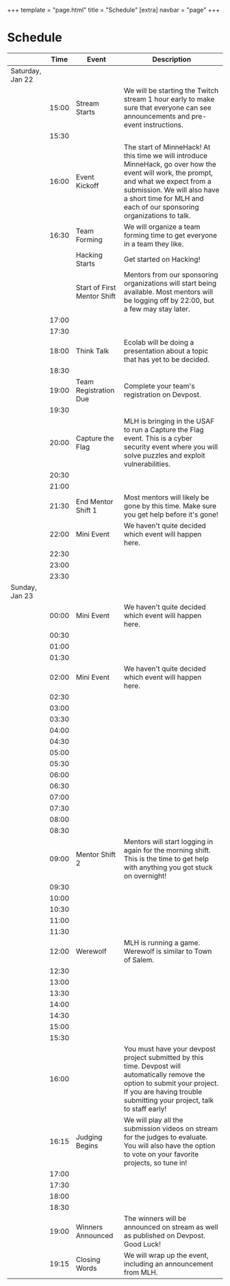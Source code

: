 +++
template = "page.html"
title = "Schedule"
[extra]
navbar = "page"
+++

# Schedule
|                  | Time  | Event                       | Description                                                                                                                                                                                                                                   |
|------------------|-------|-----------------------------|-----------------------------------------------------------------------------------------------------------------------------------------------------------------------------------------------------------------------------------------------|
| Saturday, Jan 22 |       |                             |                                                                                                                                                                                                                                               |
|                  | 15:00 | Stream Starts               | We will be starting the Twitch stream 1 hour early to make sure that everyone can see announcements and pre-event instructions.                                                                                                               |
|                  | 15:30 |                             |                                                                                                                                                                                                                                               |
|                  | 16:00 | Event Kickoff               | The start of MinneHack! At this time we will introduce MinneHack, go over how the event will work, the prompt, and what we expect from a submission. We will also have a short time for MLH and each of our sponsoring organizations to talk. |
|                  | 16:30 | Team Forming                | We will organize a team forming time to get everyone in a team they like.                                                                                                                                                                     |
|                  |       | Hacking Starts              | Get started on Hacking!                                                                                                                                                                                                                       |
|                  |       | Start of First Mentor Shift | Mentors from our sponsoring organizations will start being available. Most mentors will be logging off by 22:00, but a few may stay later.                                                                                                    |
|                  | 17:00 |                             |                                                                                                                                                                                                                                               |
|                  | 17:30 |                             |                                                                                                                                                                                                                                               |
|                  | 18:00 | Think Talk                  | Ecolab will be doing a presentation about a topic that has yet to be decided.                                                                                                                                                                 |
|                  | 18:30 |                             |                                                                                                                                                                                                                                               |
|                  | 19:00 | Team Registration Due       | Complete your team's registration on Devpost.                                                                                                                                                                                                 |
|                  | 19:30 |                             |                                                                                                                                                                                                                                               |
|                  | 20:00 | Capture the Flag            | MLH is bringing in the USAF to run a Capture the Flag event. This is a cyber security event where you will solve puzzles and exploit vulnerabilities.                                                                                         |
|                  | 20:30 |                             |                                                                                                                                                                                                                                               |
|                  | 21:00 |                             |                                                                                                                                                                                                                                               |
|                  | 21:30 | End Mentor Shift 1          | Most mentors will likely be gone by this time. Make sure you get help before it's gone!                                                                                                                                                       |
|                  | 22:00 | Mini Event                  | We haven't quite decided which event will happen here.                                                                                                                                                                                        |
|                  | 22:30 |                             |                                                                                                                                                                                                                                               |
|                  | 23:00 |                             |                                                                                                                                                                                                                                               |
|                  | 23:30 |                             |                                                                                                                                                                                                                                               |
| Sunday, Jan 23   |       |                             |                                                                                                                                                                                                                                               |
|                  | 00:00 | Mini Event                  | We haven't quite decided which event will happen here.                                                                                                                                                                                        |
|                  | 00:30 |                             |                                                                                                                                                                                                                                               |
|                  | 01:00 |                             |                                                                                                                                                                                                                                               |
|                  | 01:30 |                             |                                                                                                                                                                                                                                               |
|                  | 02:00 | Mini Event                  | We haven't quite decided which event will happen here.                                                                                                                                                                                        |
|                  | 02:30 |                             |                                                                                                                                                                                                                                               |
|                  | 03:00 |                             |                                                                                                                                                                                                                                               |
|                  | 03:30 |                             |                                                                                                                                                                                                                                               |
|                  | 04:00 |                             |                                                                                                                                                                                                                                               |
|                  | 04:30 |                             |                                                                                                                                                                                                                                               |
|                  | 05:00 |                             |                                                                                                                                                                                                                                               |
|                  | 05:30 |                             |                                                                                                                                                                                                                                               |
|                  | 06:00 |                             |                                                                                                                                                                                                                                               |
|                  | 06:30 |                             |                                                                                                                                                                                                                                               |
|                  | 07:00 |                             |                                                                                                                                                                                                                                               |
|                  | 07:30 |                             |                                                                                                                                                                                                                                               |
|                  | 08:00 |                             |                                                                                                                                                                                                                                               |
|                  | 08:30 |                             |                                                                                                                                                                                                                                               |
|                  | 09:00 | Mentor Shift 2              | Mentors will start logging in again for the morning shift. This is the time to get help with anything you got stuck on overnight!                                                                                                             |
|                  | 09:30 |                             |                                                                                                                                                                                                                                               |
|                  | 10:00 |                             |                                                                                                                                                                                                                                               |
|                  | 10:30 |                             |                                                                                                                                                                                                                                               |
|                  | 11:00 |                             |                                                                                                                                                                                                                                               |
|                  | 11:30 |                             |                                                                                                                                                                                                                                               |
|                  | 12:00 | Werewolf                    | MLH is running a game. Werewolf is similar to Town of Salem.                                                                                                                                                                                  |
|                  | 12:30 |                             |                                                                                                                                                                                                                                               |
|                  | 13:00 |                             |                                                                                                                                                                                                                                               |
|                  | 13:30 |                             |                                                                                                                                                                                                                                               |
|                  | 14:00 |                             |                                                                                                                                                                                                                                               |
|                  | 14:30 |                             |                                                                                                                                                                                                                                               |
|                  | 15:00 |                             |                                                                                                                                                                                                                                               |
|                  | 15:30 |                             |                                                                                                                                                                                                                                               |
|                  | 16:00 |                             | You must have your devpost project submitted by this time. Devpost will automatically remove the option to submit your project. If you are having trouble submitting your project, talk to staff early!                                       |
|                  | 16:15 | Judging Begins              | We will play all the submission videos on stream for the judges to evaluate. You will also have the option to vote on your favorite projects, so tune in!                                                                                     |
|                  | 17:00 |                             |                                                                                                                                                                                                                                               |
|                  | 17:30 |                             |                                                                                                                                                                                                                                               |
|                  | 18:00 |                             |                                                                                                                                                                                                                                               |
|                  | 18:30 |                             |                                                                                                                                                                                                                                               |
|                  | 19:00 | Winners Announced           | The winners will be announced on stream as well as published on Devpost. Good Luck!                                                                                                                                                           |
|                  | 19:15 | Closing Words               | We will wrap up the event, including an announcement from MLH.                                                                                                                                                                                |
